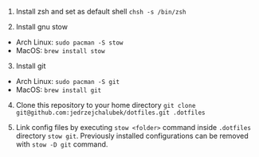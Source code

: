 1. Install zsh and set as default shell `chsh -s /bin/zsh`

2. Install gnu stow
- Arch Linux: `sudo pacman -S stow`
- MacOS: `brew install stow`

3. Install git
- Arch Linux: `sudo pacman -S git`
- MacOS: `brew install git`

4. Clone this repository to your home directory `git clone git@github.com:jedrzejchalubek/dotfiles.git .dotfiles`

5. Link config files by executing `stow <folder>` command inside `.dotfiles` directory `stow git`. Previously installed configurations can be removed with `stow -D git` command.
